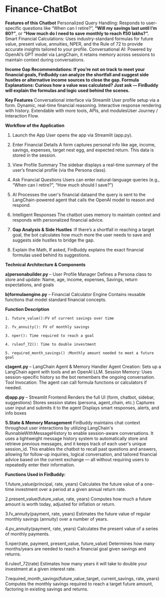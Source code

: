 # Finance-ChatBot

**Features of this Chatbot**
Personalized Query Handling: Responds to user-specific questions like “When can I retire?”, **“Will my savings last until I’m 80?”**, or **“How much do I need to save monthly to reach ₹50 lakhs?”.**
Smart Financial Calculations: Uses industry-standard formulas for future value, present value, annuities, NPER, and the Rule of 72 to provide accurate insights tailored to your profile.
Conversational AI: Powered by OpenAI’s GPT model via LangChain, it retains memory across sessions to maintain context during conversations.

**Income Gap Recommendations: If you’re not on track to meet your financial goals, FinBuddy can analyze the shortfall and suggest side hustles or alternative income sources to close the gap.
Formula Explanations: Curious how a value was calculated? Just ask — FinBuddy will explain the formulas and logic used behind the scenes.**

**Key Features**
Conversational interface via Streamlit
User profile setup via a form.
Dynamic, real-time financial reasoning.
Interactive response rendering with history.
Extendable with more tools, APIs, and modulesUser Journey / Interaction Flow.

**Workflow of the Application**
1. Launch the App	User opens the app via Streamlit (app.py).
2. Enter Financial Details	A form captures personal info like age, income, savings, expenses, target nest egg, and expected return. This data is stored in the session.
3. View Profile Summary	The sidebar displays a real-time summary of the user’s financial profile (via the Persona class).
4. Ask Financial Questions	Users can enter natural-language queries (e.g., “When can I retire?”, “How much should I save?”)
5. AI Processes the user's financial dataand the query is sent to the LangChain-powered agent that calls the OpenAI model to reason and respond.
6. Intelligent Responses	The chatbot uses memory to maintain context and responds with personalized financial advice.
7. **Gap Analysis & Side Hustles** :If there’s a shortfall in reaching a target goal, the bot calculates how much more the user needs to save and suggests side hustles to bridge the gap.
   
8. Explain the Math, If asked, FinBuddy explains the exact financial formulas used behind its suggestions.

**Technical Architecture & Components**  

**a)personabuilder.py** – User Profile Manager
Defines a Persona class to store and update:
Name, age, income, expenses, Savings, return expectations, and goals

**b)formulaengine.py** – Financial Calculator Engine
Contains reusable functions that model standard financial concepts.

**Function Description**

    1. future_value():FV of current savings over time  

    2. fv_annuity(): FV of monthly savings  

    3. nper(): Time required to reach a goal  

    4. ruleof_72(): Time to double investment  

    5. required_month_savings() :Monthly amount needed to meet a future goal

**c)agent.py** – LangChain Agent & Memory Handler
Agent Creation: Sets up a LangChain agent with tools and an OpenAI LLM.
Session Memory: Uses session-specific history so the bot remembers the ongoing conversation.
Tool Invocation: The agent can call formula functions or calculators if needed.

**d)app.py** – Streamlit Frontend
Renders the full UI (form, chatbot, sidebar, suggestions)
Stores session states (persona, agent_chain, etc.)
Captures user input and submits it to the agent
Displays smart responses, alerts, and info boxes

**5.State & Memory Management**
FinBuddy maintains chat context throughout user interactions by utilizing LangChain's RunnableWithMessageHistory to enable session-aware conversations. It uses a lightweight message history system to automatically store and retrieve previous messages, and it keeps track of each user's unique session_id. This enables the chatbot to recall past questions and answers, allowing for follow-up inquiries, logical conversation, and tailored financial advice based on the current exchange — all without requiring users to repeatedly enter their information.

**Functions Used in FinBuddy:**

1.future_value(principal, rate, years)
Calculates the future value of a one-time investment over a period at a given annual return rate.

2.present_value(future_value, rate, years)
Computes how much a future amount is worth today, adjusted for inflation or return.

3.fv_annuity(payment, rate, years)
Estimates the future value of regular monthly savings (annuity) over a number of years.

4.pv_annuity(payment, rate, years)
Calculates the present value of a series of monthly payments.

5.nper(rate, payment, present_value, future_value)
Determines how many months/years are needed to reach a financial goal given savings and returns.

6.ruleof_72(rate)
Estimates how many years it will take to double your investment at a given interest rate.

7.required_month_savings(future_value_target, current_savings, rate, years)
Computes the monthly savings required to reach a target future amount, factoring in existing savings and returns.


